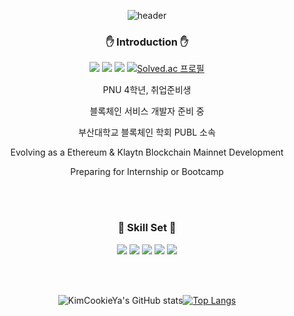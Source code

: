 
<div align="center">
  
  ![header](https://capsule-render.vercel.app/api?type=waving&color=48cbd9&height=250&section=header&text=Welcome!&fontSize=90&fontColor=FFFFFF)

  <!--
  **Kim-Cookie/Kim-Cookie** is a ✨ _special_ ✨ repository because its `README.md` (this file) appears on your GitHub profile.
  -->
  
  ### ✋ Introduction ✋
  
  <a href="https://velog.io/@min49590" target="_blank"><img src="https://img.shields.io/badge/Velog-20C997?style=flat-square&logo=velog&logoColor=FFFFFF"/></a>
  <a href="https://insengnewbie.tistory.com" target="_blank"><img src="https://img.shields.io/badge/Tistory-000000?style=flat-square&logo=tistory&logoColor=FFFFFF"/></a>
  <a href="https://instagram.com/99_k_alstjr" target="_blank"><img src="https://img.shields.io/badge/99_k_alstjr-E4405F?style=flat-square&logo=instagram&logoColor=FFFFFF"/></a>
  [![Solved.ac 프로필](http://mazassumnida.wtf/api/mini/generate_badge?boj=min49590)](https://solved.ac/min49590)
  
  PNU 4학년, 취업준비생   
  
  블록체인 서비스 개발자 준비 중   
  
  부산대학교 블록체인 학회 PUBL 소속
  
  Evolving as a Ethereum & Klaytn Blockchain Mainnet Development   
  
  Preparing for Internship or Bootcamp   
  
  <br/><br/>
  
  ### 💪 Skill Set 💪
  <a target="_blank"><img src="https://img.shields.io/badge/CPP-F7DF1E?style=flat-square&logo=cpp&logoColor=00599C"/></a>
  <a target="_blank"><img src="https://img.shields.io/badge/JS-F7DF1E?style=flat-square&logo=javascript&logoColor=FFFFFF"/></a>
  <a target="_blank"><img src="https://img.shields.io/badge/Python-3776AB?style=flat-square&logo=python&logoColor=FFFFFF"/></a>
  <a target="_blank"><img src="https://img.shields.io/badge/Solidity-363636?style=flat-square&logo=solidity&logoColor=FFFFFF"/></a>
  <a target="_blank"><img src="https://img.shields.io/badge/Ethereum-716B94?style=flat-square&logo=ethereum&logoColor=3C3C3D"/></a>
  
  <br/><br/>
  
  ![KimCookieYa's GitHub stats](https://github-readme-stats.vercel.app/api?username=KimCookieYa&show_icons=true&theme=default)[![Top Langs](https://github-readme-stats.vercel.app/api/top-langs/?username=KimCookieYa&hide_border=true&layout=compact)](https://github.com/anuraghazra/github-readme-stats)
  
</div>

